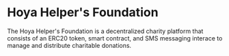 # Hoya Helper's Foundation
The Hoya Helper's Foundation is a decentralized charity platform that consists of an ERC20 token, smart contract, and SMS messaging interace to manage and distribute charitable donations.
